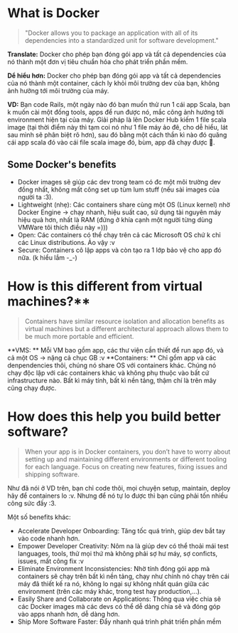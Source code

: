# What is Docker

> "Docker allows you to package an application with all of its dependencies into a standardized unit for software development."

**Translate:** Docker cho phép bạn đóng gói app và tất cả dependencies của nó thành một đơn vị tiêu chuẩn hóa cho phát triển phần mềm.

**Dể hiểu hơn:** Docker cho phép bạn đóng gói app và tất cả dependencies của nó thành một container, cách ly khỏi môi trường dev của bạn, không ảnh hưởng tới môi trường của máy.

**VD:** Bạn code Rails, một ngày nào đó bạn muốn thử run 1 cái app Scala, bạn k muốn cài một đống tools, apps để run được nó, mắc công ảnh hướng tới environment hiện tại của máy. Giải pháp là lên Docker Hub kiếm 1 file scala image (tại thời điểm này thì tạm coi nó như 1 file máy ảo đê, cho dễ hiểu, lát sau mình sẽ phân biệt rõ hơn), sau đó bằng một cách thần kì nào đó quăng cái app scala đó vào cái file scala image đó, bùm, app đã chạy được :rocket:.


## Some Docker's benefits

- Docker images sẽ giúp các dev trong team có đc một môi trường dev đồng nhất, không mất công set up tùm lum stuff (nếu sài images của người ta :3).
- Lightweight (nhẹ): Các containers share cùng một OS (Linux kernel) nhờ Docker Engine -> chạy nhanh, hiệu suất cao, sử dụng tài nguyên máy hiệu quả hơn, nhất là RAM (đứng ở khía cạnh một người từng dùng VMWare tôi thích điều này =)))
- Open: Các containers có thể chạy trên cả các Microsoft OS chứ k chỉ các Linux distributions. Ảo vậy :v
- Secure: Containers cô lập apps và còn tạo ra 1 lớp bảo vệ cho app đó nữa. (k hiểu lắm -_-)

# How is this different from virtual machines?**

> Containers have similar resource isolation and allocation benefits as virtual machines but a different architectural approach allows them to be much more portable and efficient.

**VMS: ** Mỗi VM bao gồm app, các thư viện cần thiết để run app đó, và cả một OS -> nặng cả chục GB :v
**Containers: ** Chỉ gồm app và các denpendencies thôi, chúng nó share OS với containers khác. Chúng nó chạy độc lập với các containers khác và không phụ thuộc vào bất cứ infrastructure nào. Bất kì máy tính, bất kì nền tảng, thậm chí là trên mây cũng chạy được.

# How does this help you build better software?

> When your app is in Docker containers, you don’t have to worry about setting up and maintaining different environments or different tooling for each language. Focus on creating new features, fixing issues and shipping software.

Như đã nói ở VD trên, bạn chỉ code thôi, mọi chuyện setup, maintain, deploy hãy để containers lo :v. Nhưng để nó tự lo được thì bạn cũng phải tốn nhiều công sức đấy :3.

Một số benefits khác:

- Accelerate Developer Onboarding: Tăng tốc quá trình, giúp dev bắt tay vào code nhanh hơn.
- Empower Developer Creativity: Nôm na là giúp dev có thể thoải mái test languages, tools, thử mọi thứ mà không phải sợ hư máy, sợ conficts, issues, mất công fix :v
- Eliminate Environment Inconsistencies: Nhờ tính đóng gói app mà containers sẽ chạy trên bất kì nền tảng, chạy như chính nó chạy trên cái máy đã thiết kế ra nó, không lo ngại sự không nhất quán giữa các environment (trên các máy khác, trong test hay production,...).
- Easily Share and Collaborate on Applications: Thông qua việc chia sẽ các Docker images mà các devs có thể dễ dàng chia sẽ và đóng góp vào apps nhanh hơn, dễ dàng hơn. 
- Ship More Software Faster: Đẩy nhanh quá trình phát triển phần mềm